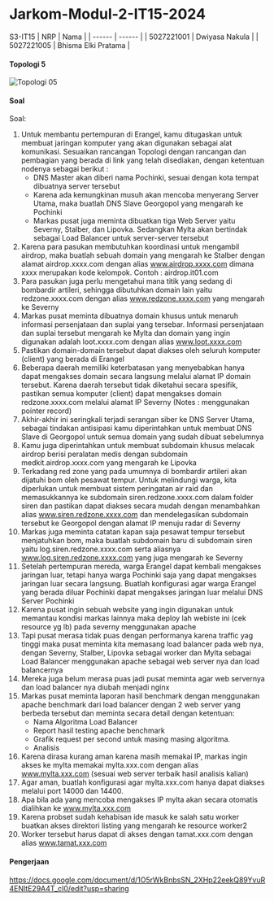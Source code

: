 # Jarkom-Modul-2-IT15-2024

S3-IT15
| NRP | Nama |
| ------ | ------ |
| 5027221001 | Dwiyasa Nakula |
| 5027221005 | Bhisma Elki Pratama |

#### Topologi 5
![Topologi 05](https://github.com/Dwiyasa-Nakula/Jarkom-Modul-2-2024-IT15/assets/115543100/f1168ffa-c3b3-43d0-bb86-14e192cf2461)

#### Soal 
Soal:
1. Untuk membantu pertempuran di Erangel, kamu ditugaskan untuk membuat jaringan komputer yang akan digunakan sebagai alat komunikasi. Sesuaikan rancangan Topologi dengan rancangan dan pembagian yang berada di link yang telah disediakan, dengan ketentuan nodenya sebagai berikut :
    - DNS Master akan diberi nama Pochinki, sesuai dengan kota tempat dibuatnya server tersebut
    - Karena ada kemungkinan musuh akan mencoba menyerang Server Utama, maka buatlah DNS Slave Georgopol yang mengarah ke Pochinki
    - Markas pusat juga meminta dibuatkan tiga Web Server yaitu Severny, Stalber, dan Lipovka. Sedangkan Mylta akan bertindak sebagai Load Balancer untuk server-server tersebut
2.  Karena para pasukan membutuhkan koordinasi untuk mengambil airdrop, maka buatlah sebuah domain yang mengarah ke Stalber dengan alamat airdrop.xxxx.com dengan alias www.airdrop.xxxx.com dimana xxxx merupakan kode kelompok. Contoh : airdrop.it01.com
3. Para pasukan juga perlu mengetahui mana titik yang sedang di bombardir artileri, sehingga dibutuhkan domain lain yaitu redzone.xxxx.com dengan alias www.redzone.xxxx.com yang mengarah ke Severny
4. Markas pusat meminta dibuatnya domain khusus untuk menaruh informasi persenjataan dan suplai yang tersebar. Informasi persenjataan dan suplai tersebut mengarah ke Mylta dan domain yang ingin digunakan adalah loot.xxxx.com dengan alias www.loot.xxxx.com
5. Pastikan domain-domain tersebut dapat diakses oleh seluruh komputer (client) yang berada di Erangel
6. Beberapa daerah memiliki keterbatasan yang menyebabkan hanya dapat mengakses domain secara langsung melalui alamat IP domain tersebut. Karena daerah tersebut tidak diketahui secara spesifik, pastikan semua komputer (client) dapat mengakses domain redzone.xxxx.com melalui alamat IP Severny (Notes : menggunakan pointer record)
7. Akhir-akhir ini seringkali terjadi serangan siber ke DNS Server Utama, sebagai tindakan antisipasi kamu diperintahkan untuk membuat DNS Slave di Georgopol untuk semua domain yang sudah dibuat sebelumnya
8. Kamu juga diperintahkan untuk membuat subdomain khusus melacak airdrop berisi peralatan medis dengan subdomain medkit.airdrop.xxxx.com yang mengarah ke Lipovka
9. Terkadang red zone yang pada umumnya di bombardir artileri akan dijatuhi bom oleh pesawat tempur. Untuk melindungi warga, kita diperlukan untuk membuat sistem peringatan air raid dan memasukkannya ke subdomain siren.redzone.xxxx.com dalam folder siren dan pastikan dapat diakses secara mudah dengan menambahkan alias www.siren.redzone.xxxx.com dan mendelegasikan subdomain tersebut ke Georgopol dengan alamat IP menuju radar di Severny
10. Markas juga meminta catatan kapan saja pesawat tempur tersebut menjatuhkan bom, maka buatlah subdomain baru di subdomain siren yaitu log.siren.redzone.xxxx.com serta aliasnya www.log.siren.redzone.xxxx.com yang juga mengarah ke Severny
11. Setelah pertempuran mereda, warga Erangel dapat kembali mengakses jaringan luar, tetapi hanya warga Pochinki saja yang dapat mengakses jaringan luar secara langsung. Buatlah konfigurasi agar warga Erangel yang berada diluar Pochinki dapat mengakses jaringan luar melalui DNS Server Pochinki
12. Karena pusat ingin sebuah website yang ingin digunakan untuk memantau kondisi markas lainnya maka deploy lah webiste ini (cek resource yg lb) pada severny menggunakan apache
13. Tapi pusat merasa tidak puas dengan performanya karena traffic yag tinggi maka pusat meminta kita memasang load balancer pada web nya, dengan Severny, Stalber, Lipovka sebagai worker dan Mylta sebagai Load Balancer menggunakan apache sebagai web server nya dan load balancernya
14. Mereka juga belum merasa puas jadi pusat meminta agar web servernya dan load balancer nya diubah menjadi nginx
15. Markas pusat meminta laporan hasil benchmark dengan menggunakan apache benchmark dari load balancer dengan 2 web server yang berbeda tersebut dan meminta secara detail dengan ketentuan:
    - Nama Algoritma Load Balancer
    - Report hasil testing apache benchmark 
    - Grafik request per second untuk masing masing algoritma. 
    - Analisis
16. Karena dirasa kurang aman karena masih memakai IP, markas ingin akses ke mylta memakai mylta.xxx.com dengan alias www.mylta.xxx.com (sesuai web server terbaik hasil analisis kalian)
17. Agar aman, buatlah konfigurasi agar mylta.xxx.com hanya dapat diakses melalui port 14000 dan 14400.
18. Apa bila ada yang mencoba mengakses IP mylta akan secara otomatis dialihkan ke www.mylta.xxx.com
19. Karena probset sudah kehabisan ide masuk ke salah satu worker buatkan akses direktori listing yang mengarah ke resource worker2
20. Worker tersebut harus dapat di akses dengan tamat.xxx.com dengan alias www.tamat.xxx.com

#### Pengerjaan
https://docs.google.com/document/d/1O5rWkBnbsSN_2XHp22eekQ89YvuR4ENltE29A4T_cI0/edit?usp=sharing
